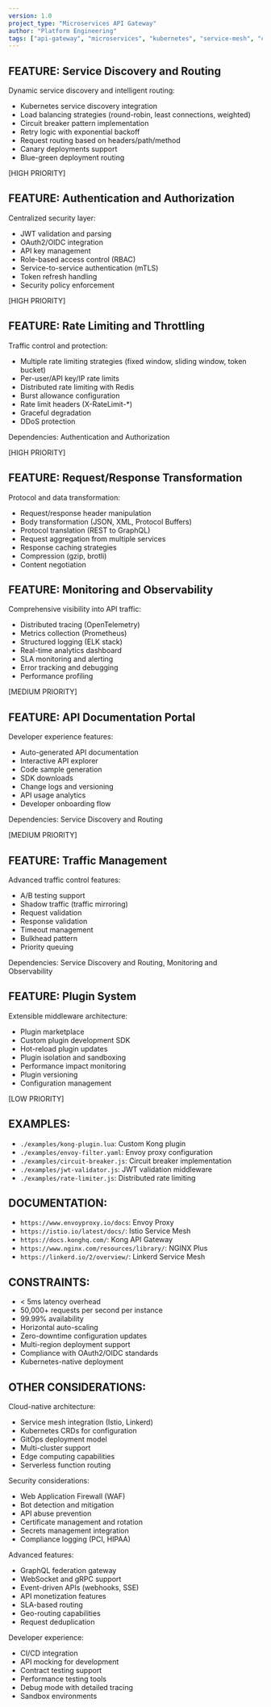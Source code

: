 ```yaml
---
version: 1.0
project_type: "Microservices API Gateway"
author: "Platform Engineering"
tags: ["api-gateway", "microservices", "kubernetes", "service-mesh", "cloud-native"]
---
```


## FEATURE: Service Discovery and Routing

Dynamic service discovery and intelligent routing:

- Kubernetes service discovery integration
- Load balancing strategies (round-robin, least connections, weighted)
- Circuit breaker pattern implementation
- Retry logic with exponential backoff
- Request routing based on headers/path/method
- Canary deployments support
- Blue-green deployment routing

[HIGH PRIORITY]

## FEATURE: Authentication and Authorization

Centralized security layer:

- JWT validation and parsing
- OAuth2/OIDC integration
- API key management
- Role-based access control (RBAC)
- Service-to-service authentication (mTLS)
- Token refresh handling
- Security policy enforcement

[HIGH PRIORITY]

## FEATURE: Rate Limiting and Throttling

Traffic control and protection:

- Multiple rate limiting strategies (fixed window, sliding window, token bucket)
- Per-user/API key/IP rate limits
- Distributed rate limiting with Redis
- Burst allowance configuration
- Rate limit headers (X-RateLimit-*)
- Graceful degradation
- DDoS protection

Dependencies: Authentication and Authorization

[HIGH PRIORITY]

## FEATURE: Request/Response Transformation

Protocol and data transformation:

- Request/response header manipulation
- Body transformation (JSON, XML, Protocol Buffers)
- Protocol translation (REST to GraphQL)
- Request aggregation from multiple services
- Response caching strategies
- Compression (gzip, brotli)
- Content negotiation

## FEATURE: Monitoring and Observability

Comprehensive visibility into API traffic:

- Distributed tracing (OpenTelemetry)
- Metrics collection (Prometheus)
- Structured logging (ELK stack)
- Real-time analytics dashboard
- SLA monitoring and alerting
- Error tracking and debugging
- Performance profiling

[MEDIUM PRIORITY]

## FEATURE: API Documentation Portal

Developer experience features:

- Auto-generated API documentation
- Interactive API explorer
- Code sample generation
- SDK downloads
- Change logs and versioning
- API usage analytics
- Developer onboarding flow

Dependencies: Service Discovery and Routing

[MEDIUM PRIORITY]

## FEATURE: Traffic Management

Advanced traffic control features:

- A/B testing support
- Shadow traffic (traffic mirroring)
- Request validation
- Response validation
- Timeout management
- Bulkhead pattern
- Priority queuing

Dependencies: Service Discovery and Routing, Monitoring and Observability

## FEATURE: Plugin System

Extensible middleware architecture:

- Plugin marketplace
- Custom plugin development SDK
- Hot-reload plugin updates
- Plugin isolation and sandboxing
- Performance impact monitoring
- Plugin versioning
- Configuration management

[LOW PRIORITY]

## EXAMPLES:

- `./examples/kong-plugin.lua`: Custom Kong plugin
- `./examples/envoy-filter.yaml`: Envoy proxy configuration
- `./examples/circuit-breaker.js`: Circuit breaker implementation
- `./examples/jwt-validator.js`: JWT validation middleware
- `./examples/rate-limiter.js`: Distributed rate limiting

## DOCUMENTATION:

- `https://www.envoyproxy.io/docs`: Envoy Proxy
- `https://istio.io/latest/docs/`: Istio Service Mesh
- `https://docs.konghq.com/`: Kong API Gateway
- `https://www.nginx.com/resources/library/`: NGINX Plus
- `https://linkerd.io/2/overview/`: Linkerd Service Mesh

## CONSTRAINTS:

- < 5ms latency overhead
- 50,000+ requests per second per instance
- 99.99% availability
- Horizontal auto-scaling
- Zero-downtime configuration updates
- Multi-region deployment support
- Compliance with OAuth2/OIDC standards
- Kubernetes-native deployment

## OTHER CONSIDERATIONS:

Cloud-native architecture:
- Service mesh integration (Istio, Linkerd)
- Kubernetes CRDs for configuration
- GitOps deployment model
- Multi-cluster support
- Edge computing capabilities
- Serverless function routing

Security considerations:
- Web Application Firewall (WAF)
- Bot detection and mitigation
- API abuse prevention
- Certificate management and rotation
- Secrets management integration
- Compliance logging (PCI, HIPAA)

Advanced features:
- GraphQL federation gateway
- WebSocket and gRPC support
- Event-driven APIs (webhooks, SSE)
- API monetization features
- SLA-based routing
- Geo-routing capabilities
- Request deduplication

Developer experience:
- CI/CD integration
- API mocking for development
- Contract testing support
- Performance testing tools
- Debug mode with detailed tracing
- Sandbox environments
